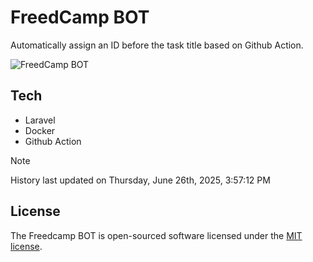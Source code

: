 # FreedCamp BOT

Automatically assign an ID before the task title based on Github Action.

![FreedCamp BOT](https://repository-images.githubusercontent.com/737932867/7d34798b-2680-471c-b089-a78a718d3d6a)

## Tech

- Laravel
- Docker
- Github Action

> [!NOTE]  
> History last updated on Thursday, June 26th, 2025, 3:57:12 PM

## License

The Freedcamp BOT is open-sourced software licensed under the [MIT license](https://opensource.org/licenses/MIT).
